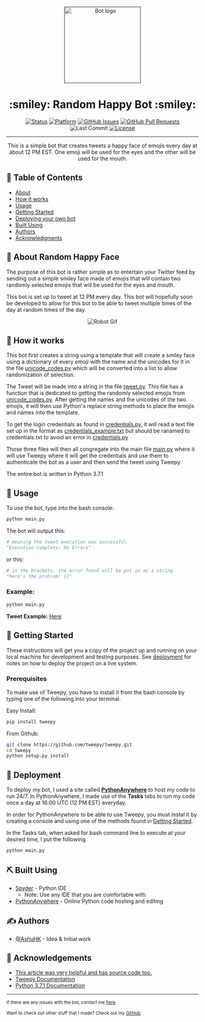 <p align="center">
  <a href="" rel="noopener">
 <img width=200px height=200px src="https://image.flaticon.com/icons/png/512/8/8800.png" alt="Bot logo"></a>
</p>

<h1 align="center">:smiley: Random Happy Bot :smiley:</h1>

<div align="center">

  [![Status](https://img.shields.io/badge/status-active-success.svg)]()
  [![Platform](https://img.shields.io/badge/platform-twitter-1DA1F2.svg)](https://www.twitter.com/RandomHappyBot)
  [![GitHub Issues](https://img.shields.io/github/issues/AshuK650/Random_Happy_Face.svg)](https://github.com/AshuK650/Random_Happy_Face/issues)
  [![GitHub Pull Requests](https://img.shields.io/github/issues-pr/AshuK650/Random_Happy_Face.svg)](https://github.com/AshuK650/Random_Happy_Face/pulls)
 ![Last Commit](https://img.shields.io/github/last-commit/AshuK650/Random_Happy_Face.svg)
  [![License](https://img.shields.io/badge/license-MIT-blue.svg)](/LICENSE)

</div>

---

<p align="center"> This is a simple bot that creates tweets a happy face of emojis every day at about 12 PM EST. One emoji will be used for the eyes and the other will be used for the mouth. 
    <br> 
</p>

## 📝 Table of Contents
+ [About](#about)
+ [How it works](#working)
+ [Usage](#usage)
+ [Getting Started](#getting_started)
+ [Deploying your own bot](#deployment)
+ [Built Using](#built_using)
+ [Authors](#authors)
+ [Acknowledgments](#acknowledgement)

## 🧐 About Random Happy Face<a name = "About"></a>
The purpose of this bot is rather simple as to entertain your Twitter feed by sending out a simple smiley face made of emojis that will contain two randomly selected emojis that will be used for the eyes and mouth. 

This bot is set up to tweet at 12 PM every day. This bot will hopefully soon be developed to allow for this bot to be able to tweet multiple times of the day at random times of the day. 

<div align="center">

![Robot Gif](https://media.giphy.com/media/yx5CGBdwXdCbjEf6li/giphy.gif)

</div>

## 💭 How it works<a name = "working"></a>

This bot first creates a string using a template that will create a smiley face using a dictionary of every emoji with the name and the unicodes for it in the file [unicode_codes.py](https://github.com/AshuK650/Random_Happy_Face/blob/master/unicode_codes.py) which will be converted into a list to allow randomization of selection. 

The Tweet will be made into a string in the file [tweet.py](https://github.com/AshuK650/Random_Happy_Face/blob/master/tweet.py). This file has a function that is dedicated to getting the randomly selected emojis from [unicode_codes.py](https://github.com/AshuK650/Random_Happy_Face/blob/master/unicode_codes.py). After getting the names and the unicodes of the two emojis, it will then use Python's replace string methods to place the emojis and names into the template. 

To get the login credentials as found in [credentials.py](https://github.com/AshuK650/Random_Happy_Face/blob/master/credentials.py), it will read a text file set up in the format as [credentials_example.txt](https://github.com/AshuK650/Random_Happy_Face/blob/master/credentials_example.txt) but should be ranamed to credentials.txt to avoid an error in [credentials.py](https://github.com/AshuK650/Random_Happy_Face/blob/master/credentials.py)

Those three files will then all congregate into the main file [main.py](https://github.com/AshuK650/Random_Happy_Face/blob/master/main.py) where it will use Tweepy where it will get the credentials and use them to authenticate the bot as a user and then send the tweet using Tweepy. 

The entire bot is written in Python 3.7.1

## 🎈 Usage <a name = "usage"></a>

To use the bot, type into the bash console:
```bash
python main.py 
```

The bot will output this: 
```python
# meaning the tweet execution was successful 
"Execution Complete: No Errors"  
```
or this: 
```python 
# in the brackets, the error found will be put in as a string 
"Here's the problem: {}"
```

### Example:
``` bash
python main.py 
```
**Tweet Example:**
[Here](https://twitter.com/RandomHappyBot/status/1140366150645235712)

## 🏁 Getting Started <a name = "getting_started"></a>
These instructions will get you a copy of the project up and running on your local machine for development and testing purposes. See [deployment](#deployment) for notes on how to deploy the project on a live system.

### Prerequisites

To make use of Tweepy, you have to install it from the bash console by typing one of the following into your terminal.

Easy Install: 
```bash
pip install tweepy 
```

From Github: 
```bash 
git clone https://github.com/tweepy/tweepy.git
cd tweepy 
python setup.py install 
```

## 🚀 Deployment <a name = "deployment"></a>
To deploy my bot, I used a site called [**PythonAnywhere**](https://pythonanywhere.com) to host my code to run 24/7. In PythonAnywhere, I made use of the **Tasks** tabs to run my code once a day at 16:00 UTC (12 PM EST) everyday. 

In order for PythonAnywhere to be able to use Tweepy, you must instal it by creating a console and using one of the methods found in [Getting Started](#getting_started).

In the Tasks tab, when asked for bash command line to execute at your desired time, I put the following 
``` bash
python main.py
```

## ⛏️ Built Using <a name = "built_using"></a>
+ [Spyder](https://www.spyder-ide.org/) - Python IDE 
	+ Note: Use any IDE that you are comfortable with
+ [PythonAnywhere](https://www.pythonanywhere.com/) - Online Python code hosting and editing 

## ✍️ Authors <a name = "authors"></a>
+ [@AshuHK](https://github.com/AshuHK) - Idea & Initial work

## 🎉 Acknowledgements <a name = "acknowledgement"></a>
+ [This article was very helpful and has source code too.](https://dev.to/emcain/how-to-set-up-a-twitter-bot-with-python-and-heroku-1n39)
+ [Tweepy Documentation](http://docs.tweepy.org/en/latest/index.html) 
+ [Python 3.7.1 Documentation](https://docs.python.org/3/)
---
<sup>If there are any issues with the bot, contact me [here](https://twitter.com/AshuxK)</sup>

<sup>Want to check out other stuff that I made? Check out my [GitHub](https://github.com/AshuHK)</sup>